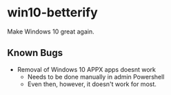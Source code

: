 # win10-betterify
Make Windows 10 great again.

## Known Bugs
* Removal of Windows 10 APPX apps doesnt work
  * Needs to be done manually in admin Powershell
   * Even then, however, it doesn't work for most.
